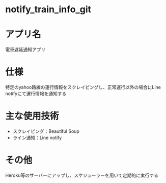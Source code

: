 # notify_train_info_git

# アプリ名
電車遅延通知アプリ

# 仕様
特定のyahoo路線の運行情報をスクレイピングし、正常運行以外の場合にLine notifyにて運行情報を通知する

# 主な使用技術
  * スクレイピング：Beautiful Soup
  * ライン通知：Line notify

# その他
Heroku等のサーバーにアップし、スケジューラーを用いて定期的に実行する

